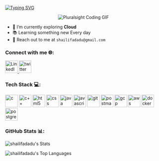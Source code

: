 [![Typing SVG](https://readme-typing-svg.demolab.com?font=Merienda&size=95&pause=90&center=true&vCenter=true&random=false&width=2000&height=200&lines=Hey!!%F0%9F%91%8B;I+am+Shaily+Fadadu;Cloud+%E2%98%81%EF%B8%8F;Passionate+Technophile+%F0%9F%9A%80)](https://git.io/typing-svg)

<!-- Add a unique and fun animation or GIF -->
<p align="center">
  <img src="https://media.giphy.com/media/L1R1tvI9svkIWwpVYr/giphy.gif" alt="Pluralsight Coding GIF">
</p>

- 🌱 I’m currently exploring **Cloud**
- 📚 Learning something new Every day
- 📧 Reach out to me at `shailifadadu@gmail.com`

<h3 align="left">Connect with me 🌐:</h3>
<p align="left">
  <a href="https://linkedin.com/in/shaily-fadadu" target="blank">
    <img src="https://skillicons.dev/icons?i=linkedin" alt="LinkedIn" height="40" width="40" />
  </a>
  <a href="https://github.com/shailifadadu" target="blank">
    <img src="https://skillicons.dev/icons?i=twitter" alt="twitter" height="40" width="40" />
  </a>
</p>

<h3 align="left">Tech Stack 💻:</h3>
<p align="left"> 
<img src="https://skillicons.dev/icons?i=c" alt="c" width="40" height="40"/> 
<img src="https://skillicons.dev/icons?i=cpp" alt="c++" width="40" height="40"/> 
<img src="https://skillicons.dev/icons?i=html" alt="html5" width="40" height="40"/> 
<img src="https://skillicons.dev/icons?i=css" alt="css" width="40" height="40"/> 
<img src="https://skillicons.dev/icons?i=java" alt="java" width="40" height="40"/>
<img src="https://skillicons.dev/icons?i=js" alt="javascript" width="40" height="40"/>
<img src="https://skillicons.dev/icons?i=git" alt="git" width="40" height="40"/>
<img src="https://skillicons.dev/icons?i=postman" alt="postman" width="40" height="40"/>
<img src="https://skillicons.dev/icons?i=gcp" alt="gcp" width="40" height="40"/>
<img src="https://skillicons.dev/icons?i=aws" alt="aws" width="40" height="40"/>
<img src="https://skillicons.dev/icons?i=docker" alt="docker" width="40" height="40"/>
<img src="https://skillicons.dev/icons?i=postgresql" alt="postgresql" width="40" height="40"/>
</p>

<h3 align="left">GitHub Stats 📊:</h3>

![shailifadadu's Stats](https://github-readme-stats.vercel.app/api?username=shailifadadu&theme=vue-dark&show_icons=true&hide_border=true&count_private=true)

![shailifadadu's Top Languages](https://github-readme-stats.vercel.app/api/top-langs/?username=shailifadadu&theme=vue-dark&show_icons=true&hide_border=true&layout=compact)

<p align="center">
  <img src="https://komarev.com/ghpvc/?username=shailifadadu&style=for-the-badge" alt="">
</p>
